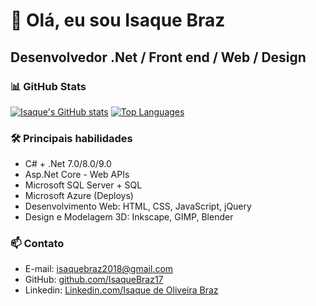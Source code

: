 # 👋 Olá, eu sou Isaque Braz

## Desenvolvedor .Net / Front end / Web / Design

### 📊 GitHub Stats
  [![Isaque's GitHub stats](https://github-readme-stats.vercel.app/api?username=IsaqueBraz17&show_icons=true&theme=radical&hide_border=true)](https://github.com/IsaqueBraz17)
  [![Top Languages](https://github-readme-stats.vercel.app/api/top-langs/?username=IsaqueBraz17&layout=compact&theme=radical&hide_border=true)](https://github.com/IsaqueBraz17)

   
### 🛠 Principais habilidades

- C# + .Net 7.0/8.0/9.0
- Asp.Net Core - Web APIs
- Microsoft SQL Server + SQL
- Microsoft Azure (Deploys)
- Desenvolvimento Web: HTML, CSS, JavaScript, jQuery
- Design e Modelagem 3D: Inkscape, GIMP, Blender


### 📫 Contato
- E-mail: [isaquebraz2018@gmail.com](mailto:isaquebraz2018@gmail.com)  
- GitHub: [github.com/IsaqueBraz17](https://github.com/IsaqueBraz17)
- Linkedin: [Linkedin.com/Isaque de Oliveira Braz](linkedin.com/in/isaque-de-oliveira-braz-7a6a75302)
